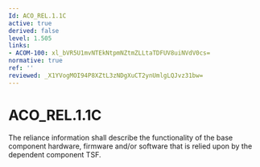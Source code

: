 ```yaml
---
Id: ACO_REL.1.1C
active: true
derived: false
level: 1.505
links:
- ACOM-100: xl_bVR5U1mvNTEkNtpmNZtmZLLtaTDFUV8uiNVdV0cs=
normative: true
ref: ''
reviewed: _X1YVogMOI94P8XZtL3zNDgXuCT2ynUmlgLQJvz31bw=
---
```


# ACO_REL.1.1C

The reliance information shall describe the functionality of the base component hardware, firmware and/or software that is relied upon by the dependent component TSF.